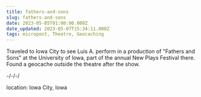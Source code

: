 ```yaml
---
title: fathers-and-sons
slug: fathers-and-sons
date: 2023-05-05T01:00:00.000Z
date_updated: 2023-05-07T15:34:11.000Z
tags: micropost, Theatre, Geocaching
---
```


Traveled to Iowa City to see Luis A. perform in a production of "Fathers and Sons" at the University of Iowa, part of the annual New Plays Festival there.  Found a geocache outside the theatre after the show.

-/-/-/

location: Iowa City, Iowa
